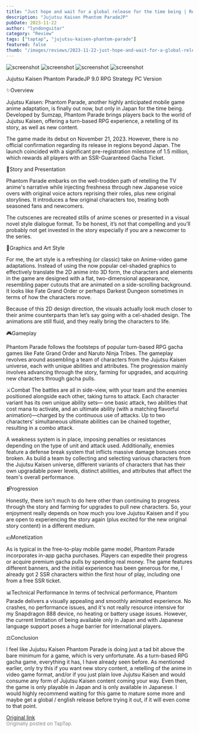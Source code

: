 ```yaml
---
title: "Just hope and wait for a global release for the time being | Review - Jujutsu Kaisen: Phantom Parade"
description: "Jujutsu Kaisen Phantom ParadeJP"
pubDate: 2023-11-22
author: "lyndonguitar"
category: "Review"
tags: ["taptap", "jujutsu-kaisen-phantom-parade"]
featured: false
thumb: "/images/reviews/2023-11-22-just-hope-and-wait-for-a-global-release-for-the-time-being--review---jujutsu-kaisen-phant-0.avif"
---
```


<div class="gallery">
  <img src="/images/reviews/2023-11-22-just-hope-and-wait-for-a-global-release-for-the-time-being--review---jujutsu-kaisen-phant-0.avif" alt="screenshot" />
  <img src="/images/reviews/2023-11-22-just-hope-and-wait-for-a-global-release-for-the-time-being--review---jujutsu-kaisen-phant-1.avif" alt="screenshot" />
  <img src="/images/reviews/2023-11-22-just-hope-and-wait-for-a-global-release-for-the-time-being--review---jujutsu-kaisen-phant-2.avif" alt="screenshot" />
  <img src="/images/reviews/2023-11-22-just-hope-and-wait-for-a-global-release-for-the-time-being--review---jujutsu-kaisen-phant-3.avif" alt="screenshot" />
</div>

Jujutsu Kaisen Phantom ParadeJP
9.0
RPG
Strategy
PC Version

✨Overview

Jujutsu Kaisen: Phantom Parade, another highly anticipated mobile game anime adaptation, is finally out now, but only in Japan for the time being. Developed by Sumzap, Phantom Parade brings players back to the world of Jujutsu Kaisen, offering a turn-based RPG experience, a retelling of its story, as well as new content.

The game made its debut on November 21, 2023. However, there is no official confirmation regarding its release in regions beyond Japan. The launch coincided with a significant pre-registration milestone of 1.5 million, which rewards all players with an SSR-Guaranteed Gacha Ticket.

📖Story and Presentation

Phantom Parade embarks on the well-trodden path of retelling the TV anime's narrative while injecting freshness through new Japanese voice overs with original voice actors reprising their roles, plus new original storylines. It introduces a few original characters too,  treating both seasoned fans and newcomers.

The cutscenes are recreated stills of anime scenes or presented in a visual novel style dialogue format. To be honest, it’s not that compelling and you’ll probably not get invested in the story especially if you are a newcomer to the series.

🎨Graphics and Art Style

For me, the art style is a refreshing (or classic) take on Anime-video game adaptations. Instead of using the now popular cel-shaded graphics to effectively translate the 2D anime into 3D form, the characters and elements in the game are designed with a flat, two-dimensional appearance, resembling paper cutouts that are animated on a side-scrolling background. It looks like Fate Grand Order or perhaps Darkest Dungeon sometimes in terms of how the characters move.

Because of this 2D design direction, the visuals actually look much closer to their anime counterparts than let’s say going with a cel-shaded design. The animations are still fluid, and they really bring the characters to life.

🎮Gameplay

Phantom Parade follows the footsteps of popular turn-based RPG gacha games like Fate Grand Order and Naruto Ninja Tribes. The gameplay revolves around assembling a team of characters from the Jujutsu Kaisen universe, each with unique abilities and attributes. The progression mainly involves advancing through the story, farming for upgrades, and acquiring new characters through gacha pulls.

⚔️Combat
The battles are all in side-view, with your team and the enemies positioned alongside each other, taking turns to attack. Each character variant has its own unique ability sets— one basic attack, two abilities that cost mana to activate, and an ultimate ability (with a matching flavorful animation)—charged by the continuous use of attacks. Up to two characters’ simultaneous ultimate abilities can be chained together, resulting in a combo attack.

A weakness system is in place, imposing penalties or resistances depending on the type of unit and attack used. Additionally, enemies feature a defense break system that inflicts massive damage bonuses once broken. As build a team by collecting and selecting various characters from the Jujutsu Kaisen universe, different variants of characters that has their own upgradable power levels, distinct abilities, and attributes that affect the team's overall performance.

⏫Progression

Honestly, there isn't much to do here other than continuing to progress through the story and farming for upgrades to pull new characters. So, your enjoyment really depends on how much you love Jujutsu Kaisen and if you are open to experiencing the story again (plus excited for the new original story content) in a different medium.

💵Monetization

As is typical in the free-to-play mobile game model, Phantom Parade incorporates in-app gacha purchases. Players can expedite their progress or acquire premium gacha pulls by spending real money. The game features different banners, and the initial experience has been generous for me, I already got 2 SSR characters within the first hour of play, including one from a free SSR ticket.

📊Technical Performance
In terms of technical performance, Phantom Parade delivers a visually appealing and smoothly animated experience. No crashes, no performance issues, and it's not really resource intensive for my Snapdragon 888 device, no heating or battery usage issues. However, the current limitation of being available only in Japan and with Japanese language support poses a huge barrier for international players.

⚖️Conclusion

I feel like Jujutsu Kaisen Phantom Parade is doing just a tad bit above the bare minimum for a game, which is very unfortunate. As a turn-based RPG gacha game, everything it has, I have already seen before. As mentioned earlier, only try this if you want new story content, a retelling of the anime in video game format, and/or if you just plain love Jujutsu Kaisen and would consume any form of Jujutsu Kaisen content coming your way. Even then, the game is only playable in Japan and is only available in Japanese. I would highly recommend waiting for this game to mature some more and maybe get a global / english release before trying it out, if it will even come to that point.

[Original link](https://www.taptap.io/post/6579428)<br><span style="font-size: 0.95em; color: #888;">Originally posted on TapTap.</span>
